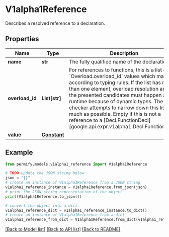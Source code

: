 # V1alpha1Reference

Describes a resolved reference to a declaration.

## Properties

Name | Type | Description | Notes
------------ | ------------- | ------------- | -------------
**name** | **str** | The fully qualified name of the declaration. | [optional] 
**overload_id** | **List[str]** | For references to functions, this is a list of &#x60;Overload.overload_id&#x60; values which match according to typing rules.  If the list has more than one element, overload resolution among the presented candidates must happen at runtime because of dynamic types. The type checker attempts to narrow down this list as much as possible.  Empty if this is not a reference to a [Decl.FunctionDecl][google.api.expr.v1alpha1.Decl.FunctionDecl]. | [optional] 
**value** | [**Constant**](Constant.md) |  | [optional] 

## Example

```python
from permify.models.v1alpha1_reference import V1alpha1Reference

# TODO update the JSON string below
json = "{}"
# create an instance of V1alpha1Reference from a JSON string
v1alpha1_reference_instance = V1alpha1Reference.from_json(json)
# print the JSON string representation of the object
print(V1alpha1Reference.to_json())

# convert the object into a dict
v1alpha1_reference_dict = v1alpha1_reference_instance.to_dict()
# create an instance of V1alpha1Reference from a dict
v1alpha1_reference_from_dict = V1alpha1Reference.from_dict(v1alpha1_reference_dict)
```
[[Back to Model list]](../README.md#documentation-for-models) [[Back to API list]](../README.md#documentation-for-api-endpoints) [[Back to README]](../README.md)


